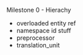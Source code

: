 Milestone 0 - Hierachy

* overloaded entity ref
* namespace id stuff
* preprocessor
* translation_unit
